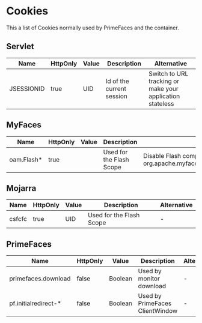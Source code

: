 # Cookies

This a list of Cookies normally used by PrimeFaces and the container.

## Servlet
| Name | HttpOnly | Value | Description | Alternative |
| --- | --- | --- | --- | --- |
| JSESSIONID | true | UID | Id of the current session | Switch to URL tracking or make your application stateless |

## MyFaces
| Name | HttpOnly | Value | Description | Alternative |
| --- | --- | --- | --- | --- |
| oam.Flash* | true |  | Used for the Flash Scope | Disable Flash completely with org.apache.myfaces.FLASH_SCOPE_DISABLED=true |

## Mojarra
| Name | HttpOnly | Value | Description | Alternative |
| --- | --- | --- | --- | --- |
| csfcfc | true | UID | Used for the Flash Scope | - |

## PrimeFaces
| Name | HttpOnly | Value | Description | Alternative |
| --- | --- | --- | --- | --- |
| primefaces.download | false | Boolean | Used by monitor download | - |
| pf.initialredirect-* | false | Boolean | Used by PrimeFaces ClientWindow | - |
